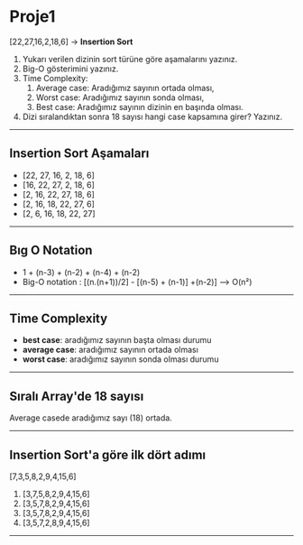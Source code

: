 # Proje1
[22,27,16,2,18,6] ->  **Insertion Sort**

1. Yukarı verilen dizinin sort türüne göre aşamalarını yazınız.
2. Big-O gösterimini yazınız.
3. Time Complexity:
    1. Average case: Aradığımız sayının ortada olması,
    2. Worst case: Aradığımız sayının sonda olması, 
    3. Best case: Aradığımız sayının dizinin en başında olması.
4. Dizi sıralandıktan sonra 18 sayısı hangi case kapsamına girer? Yazınız.
---

## Insertion Sort Aşamaları

* [22, 27, 16, 2, 18, 6]
* [16, 22, 27, 2, 18, 6]
* [2, 16, 22, 27, 18, 6]
* [2, 16, 18, 22, 27, 6] 
* [2, 6, 16, 18, 22, 27] 
---
## Bıg O Notation
* 1 + (n-3) + (n-2) + (n-4) + (n-2) 
* Big-O notation : [(n.(n+1))/2] - [(n-5) + (n-1)] +(n-2)] --> O(n²)
---
## Time Complexity
* **best case**: aradığımız sayının başta olması durumu 
* **average case**: aradığımız sayının ortada olması
* **worst case**: aradığımız sayının sonda olması durumu
---
## Sıralı Array'de 18 sayısı
Average casede aradığımız sayı (18) ortada.

--- 
## Insertion Sort'a göre ilk dört adımı
[7,3,5,8,2,9,4,15,6]

1. [3,7,5,8,2,9,4,15,6]
2. [3,5,7,8,2,9,4,15,6]
3. [3,5,7,8,2,9,4,15,6]
4. [3,5,7,2,8,9,4,15,6]
---
